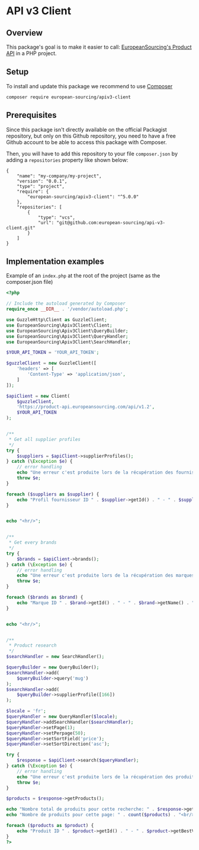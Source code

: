 # API v3 Client

## Overview

This package's goal is to make it easier to call:
[EuropeanSourcing's Product API](https://product-api.europeansourcing.com/public/index.html) in a PHP project.

## Setup

To install and update this package we recommend to use [Composer](https://getcomposer.org/)

```shell
composer require european-sourcing/apiv3-client
```

## Prerequisites 

Since this package isn't directly available on the official Packagist repository, but only on this Github repository,
you need to have a free Github account to be able to access this package with Composer.

Then, you will have to add this repository to your file `composer.json` by adding a `repositories` property like
shown below:

```
{
    "name": "my-company/my-project",
    "version": "0.0.1",
    "type": "project",
    "require": {
        "european-sourcing/apiv3-client": "^5.0.0"
    },
    "repositories": [
        {
            "type": "vcs",
            "url": "git@github.com:european-sourcing/api-v3-client.git"
        }
    ]
}
```

## Implementation examples

Example of an `index.php` at the root of the project (same as the composer.json file)

```php
<?php

// Include the autoload generated by Composer
require_once __DIR__ . '/vendor/autoload.php';

use GuzzleHttp\Client as GuzzleClient;
use EuropeanSourcing\Apiv3Client\Client;
use EuropeanSourcing\Apiv3Client\QueryBuilder;
use EuropeanSourcing\Apiv3Client\QueryHandler;
use EuropeanSourcing\Apiv3Client\SearchHandler;

$YOUR_API_TOKEN = 'YOUR_API_TOKEN';

$guzzleClient = new GuzzleClient([
    'headers' => [
        'Content-Type' => 'application/json',
    ]
]);

$apiClient = new Client(
    $guzzleClient,
    'https://product-api.europeansourcing.com/api/v1.2',
    $YOUR_API_TOKEN
);


/**
 * Get all supplier profiles
 */
try {
    $suppliers = $apiClient->supplierProfiles();
} catch (\Exception $e) {
    // error handling
    echo "Une erreur c'est produite lors de la récupération des fournisseurs: " . $e->getMessage();
    throw $e;
}

foreach ($suppliers as $supplier) {
    echo "Profil fournisseur ID " . $supplier->getId() . " - " . $supplier->getName() . "<br/>";
}


echo "<hr/>";


/**
 * Get every brands
 */
try {
    $brands = $apiClient->brands();
} catch (\Exception $e) {
    // error handling
    echo "Une erreur c'est produite lors de la récupération des marques: " . $e->getMessage();
    throw $e;
}

foreach ($brands as $brand) {
    echo "Marque ID " . $brand->getId() . " - " . $brand->getName() . "<br/>";
}


echo "<hr/>";


/**
 * Product research
 */
$searchHandler = new SearchHandler();

$queryBuilder = new QueryBuilder();
$searchHandler->add(
    $queryBuilder->query('mug')
);
$searchHandler->add(
    $queryBuilder->supplierProfile([166])
);

$locale = 'fr';
$queryHandler = new QueryHandler($locale);
$queryHandler->addSearchHandler($searchHandler);
$queryHandler->setPage(1);
$queryHandler->setPerpage(50);
$queryHandler->setSortField('price');
$queryHandler->setSortDirection('asc');

try {
    $response = $apiClient->search($queryHandler);
} catch (\Exception $e) {
    // error handling
    echo "Une erreur c'est produite lors de la récupération des produits: " . $e->getMessage();
    throw $e;
}

$products = $response->getProducts();

echo "Nombre total de produits pour cette recherche: " . $response->getTotalProducts() . "<br/>";
echo "Nombre de produits pour cette page: " . count($products) . "<br/>";

foreach ($products as $product) {
    echo "Produit ID " . $product->getId() . " - " . $product->getBestVariant()->getName() . "<br/>";
}
?>
```

